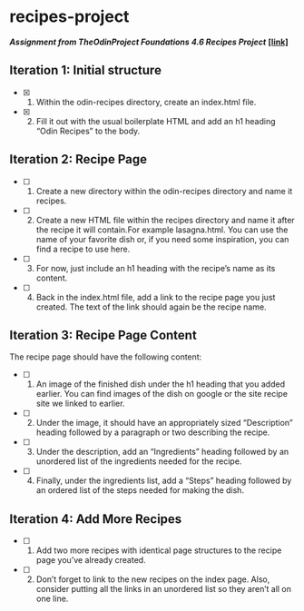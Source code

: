 # recipes-project

***Assignment from TheOdinProject Foundations 4.6 Recipes Project*** 
 <a href="about.html">**[link]**<a>

## **Iteration 1: Initial structure**
- [x] 1. Within the odin-recipes directory, create an index.html file.
- [x] 2. Fill it out with the usual boilerplate HTML and add an h1 heading “Odin Recipes” to the body.
## **Iteration 2: Recipe Page**
- [ ] 1. Create a new directory within the odin-recipes directory and name it recipes.
- [ ] 2. Create a new HTML file within the recipes directory and name it after the recipe it will contain.For example lasagna.html. You can use the name of your favorite dish or, if you need some inspiration, you can find a recipe to use here.
- [ ] 3. For now, just include an h1 heading with the recipe’s name as its content.
- [ ] 4. Back in the index.html file, add a link to the recipe page you just created. The text of the link should again be the recipe name.
## **Iteration 3: Recipe Page Content**
The recipe page should have the following content:

- [ ] 1. An image of the finished dish under the h1 heading that you added earlier. You can find images of the dish on google or the site recipe site we linked to earlier.
- [ ] 2. Under the image, it should have an appropriately sized “Description” heading followed by a paragraph or two describing the recipe.
- [ ] 3. Under the description, add an “Ingredients” heading followed by an unordered list of the ingredients needed for the recipe.
- [ ] 4. Finally, under the ingredients list, add a “Steps” heading followed by an ordered list of the steps needed for making the dish.
## **Iteration 4: Add More Recipes**
- [ ] 1. Add two more recipes with identical page structures to the recipe page you’ve already created.
- [ ] 2. Don’t forget to link to the new recipes on the index page. Also, consider putting all the links in an unordered list so they aren’t all on one line.
